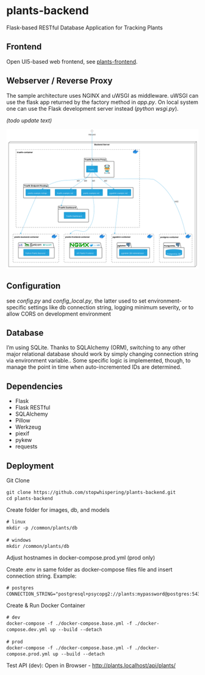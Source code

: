 # plants-backend
Flask-based RESTful Database Application for Tracking Plants

## Frontend
Open UI5-based web frontend, see [plants-frontend](https://github.com/stopwhispering/plants-frontend).

## Webserver / Reverse Proxy
The sample architecture uses NGINX and uWSGI as middleware. uWSGI can use the flask app returned by
the factory method in *app.py*. On local system one can use the Flask development server
instead (*python wsgi.py*).

*(todo update text)*

![Architecture](static/plants_backend_deployment_architecture.png?raw=true "Architecture")

## Configuration
see *config.py* and *config_local.py*, the latter used to set environment-specific
settings like db connection string, logging minimum severity, or to allow CORS
on development environment

## Database
I’m using SQLite. Thanks to SQLAlchemy (ORM), switching to any other major
relational database should work by simply changing connection string via environment
variable..
Some specific logic is implemented, though, to manage the point in time when auto-incremented
IDs are determined.

## Dependencies
- Flask
- Flask RESTful
- SQLAlchemy
- Pillow
- Werkzeug
- piexif
- pykew
- requests



## Deployment
Git Clone
```
git clone https://github.com/stopwhispering/plants-backend.git
cd plants-backend
```
Create folder for images, db, and models
```
# linux
mkdir -p /common/plants/db

# windows
mkdir /common/plants/db
```
Adjust hostnames in docker-compose.prod.yml (prod only)

Create .env in same folder as docker-compose files file and insert connection string.
Example:
```
# postgres
CONNECTION_STRING="postgresql+psycopg2://plants:mypassword@postgres:5432/plants"
```

Create & Run Docker Container
```
# dev
docker-compose -f ./docker-compose.base.yml -f ./docker-compose.dev.yml up --build --detach

# prod
docker-compose -f ./docker-compose.base.yml -f ./docker-compose.prod.yml up --build --detach
```
Test API (dev): Open in Browser - http://plants.localhost/api/plants/
